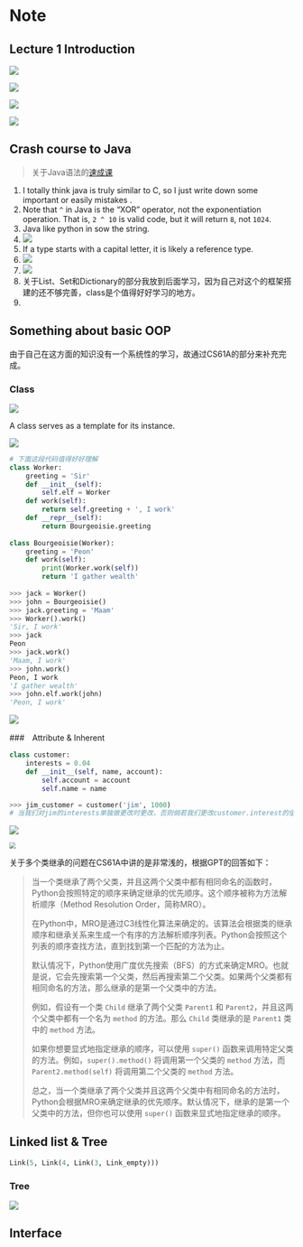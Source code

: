 # Note

## Lecture 1 Introduction

![](graph\Snipaste_2023-10-02_10-51-53.png)

![](graph\Snipaste_2023-10-02_10-57-56.png)

![](graph\Snipaste_2023-10-02_11-23-28.png)

![](graph\Snipaste_2023-10-02_11-33-02.png)



## Crash course to Java

> 关于Java语法的[速成课](https://fa23.datastructur.es/materials/hw/hw0/)

1. I totally think java is truly similar to C, so I just write down some important or easily mistakes .
2. Note that `^` in Java is the “XOR” operator, not the exponentiation operation. That is, `2 ^ 10` is valid code, but it will return `8`, not `1024`.
3. Java like python in sow the string.
4. ![](graph\Snipaste_2023-10-02_11-50-13.png)
5.  If a type starts with a capital letter, it is likely a reference type.
6. ![](graph\Snipaste_2023-10-02_11-58-43.png)
7. ![](graph\Snipaste_2023-10-02_12-00-09.png)
8. 关于List、Set和Dictionary的部分我放到后面学习，因为自己对这个的框架搭建的还不够完善，class是个值得好好学习的地方。
9. 

## Something about basic OOP

由于自己在这方面的知识没有一个系统性的学习，故通过CS61A的部分来补充完成。

### Class

![](graph\Snipaste_2023-10-02_13-24-29.png)

A class serves as a template for its instance.

![](graph\Snipaste_2023-10-02_13-29-02.png)

```python
# 下面这段代码值得好好理解
class Worker:
    greeting = 'Sir'
    def __init__(self):
        self.elf = Worker
    def work(self):
        return self.greeting + ', I work'
    def __repr__(self):
        return Bourgeoisie.greeting
    
class Bourgeoisie(Worker):
    greeting = 'Peon'
    def work(self):
        print(Worker.work(self))
        return 'I gather wealth'
    
>>> jack = Worker()
>>> john = Bourgeoisie()
>>> jack.greeting = 'Maam'
>>> Worker().work()
'Sir, I work'
>>> jack
Peon
>>> jack.work()
'Maam, I work'
>>> john.work()
Peon, I work
'I gather wealth'
>>> john.elf.work(john)
'Peon, I work'
```

![](graph\Snipaste_2023-10-02_15-43-44.png)



###　Attribute & Inherent

```python
class customer:
	interests = 0.04
	def __init__(self, name, account):
		self.account = account
		self.name = name

>>> jim_customer = customer('jim', 1000)
# 当我们对jim的interests单独做更改时更改，否则倘若我们更改customer.interest的值，jim.interest的值会随之改变。
```

![](graph\Snipaste_2023-10-02_23-07-26.png)

<img src="graph\Snipaste_2023-10-02_23-19-01.png" style="zoom:67%;" />

关于多个类继承的问题在CS61A中讲的是非常浅的，根据GPT的回答如下：

>当一个类继承了两个父类，并且这两个父类中都有相同命名的函数时，Python会按照特定的顺序来确定继承的优先顺序。这个顺序被称为方法解析顺序（Method Resolution Order，简称MRO）。
>
>在Python中，MRO是通过C3线性化算法来确定的。该算法会根据类的继承顺序和继承关系来生成一个有序的方法解析顺序列表。Python会按照这个列表的顺序查找方法，直到找到第一个匹配的方法为止。
>
>默认情况下，Python使用广度优先搜索（BFS）的方式来确定MRO。也就是说，它会先搜索第一个父类，然后再搜索第二个父类。如果两个父类都有相同命名的方法，那么继承的是第一个父类中的方法。
>
>例如，假设有一个类 `Child` 继承了两个父类 `Parent1` 和 `Parent2`，并且这两个父类中都有一个名为 `method` 的方法。那么 `Child` 类继承的是 `Parent1` 类中的 `method` 方法。
>
>如果你想要显式地指定继承的顺序，可以使用 `super()` 函数来调用特定父类的方法。例如，`super().method()` 将调用第一个父类的 `method` 方法，而 `Parent2.method(self)` 将调用第二个父类的 `method` 方法。
>
>总之，当一个类继承了两个父类并且这两个父类中有相同命名的方法时，Python会根据MRO来确定继承的优先顺序。默认情况下，继承的是第一个父类中的方法，但你也可以使用 `super()` 函数来显式地指定继承的顺序。



## Linked list & Tree

```python
Link(5, Link(4, Link(3, Link_empty)))
```

### Tree

![](graph\Snipaste_2023-10-03_11-19-17.png)





## Interface

